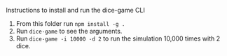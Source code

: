 Instructions to install and run the dice-game CLI
1. From this folder run `npm install -g .`
2. Run `dice-game` to see the arguments.
3. Run `dice-game -i 10000 -d 2` to run the simulation 10,000 times with 2 dice.